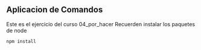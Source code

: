 ## Aplicacion de Comandos
Este es el ejercicio del curso 04_por_hacer
Recuerden instalar los paquetes de node
````
npm install
````